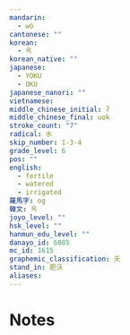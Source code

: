 ```yaml
---
mandarin:
  - wò
cantonese: ""
korean:
  - 옥
korean_native: ""
japanese:
  - YOKU
  - OKU
japanese_nanori: ""
vietnamese:
middle_chinese_initial: ʔ
middle_chinese_final: uok
stroke_count: "7"
radical: 水
skip_number: 1-3-4
grade_level: 6
pos: ""
english:
  - fertile
  - watered
  - irrigated
羅馬字: og
韓文: 옥
joyo_level: ""
hsk_level: ""
hanmun_edu_level: ""
danayo_id: 6085
mc_id: 1615
graphemic_classification: 夭
stand_in: 肥沃
aliases:
---
```


# Notes

